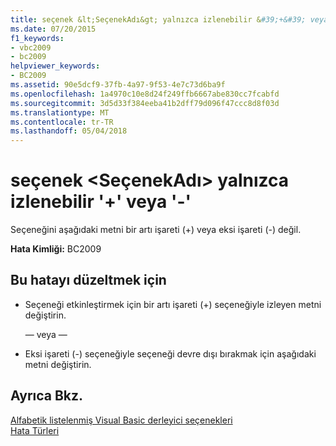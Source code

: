```yaml
---
title: seçenek &lt;SeçenekAdı&gt; yalnızca izlenebilir &#39;+&#39; veya &#39;-&#39;
ms.date: 07/20/2015
f1_keywords:
- vbc2009
- bc2009
helpviewer_keywords:
- BC2009
ms.assetid: 90e5dcf9-37fb-4a97-9f53-4e7c73d6ba9f
ms.openlocfilehash: 1a4970c10e8d24f249ffb6667abe830cc7fcabfd
ms.sourcegitcommit: 3d5d33f384eeba41b2dff79d096f47ccc8d8f03d
ms.translationtype: MT
ms.contentlocale: tr-TR
ms.lasthandoff: 05/04/2018
---
```

# <a name="option-ltoptionnamegt-can-be-followed-only-by-3939-or-39-39"></a>seçenek &lt;SeçenekAdı&gt; yalnızca izlenebilir &#39;+&#39; veya &#39;-&#39;
Seçeneğini aşağıdaki metni bir artı işareti (+) veya eksi işareti (-) değil.  
  
 **Hata Kimliği:** BC2009  
  
## <a name="to-correct-this-error"></a>Bu hatayı düzeltmek için  
  
-   Seçeneği etkinleştirmek için bir artı işareti (+) seçeneğiyle izleyen metni değiştirin.  
  
     — veya —  
  
-   Eksi işareti (-) seçeneğiyle seçeneği devre dışı bırakmak için aşağıdaki metni değiştirin.  
  
## <a name="see-also"></a>Ayrıca Bkz.  
 [Alfabetik listelenmiş Visual Basic derleyici seçenekleri](../../visual-basic/reference/command-line-compiler/compiler-options-listed-alphabetically.md)  
 [Hata Türleri](../../visual-basic/programming-guide/language-features/error-types.md)

